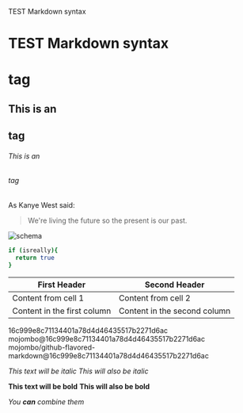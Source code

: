 TEST Markdown syntax
# TEST Markdown syntax <h1> tag
## This is an <h2> tag
###### This is an <h6> tag


As Kanye West said:

> We're living the future so
> the present is our past.

![schema](https://png.pngtree.com/png-clipart/20190515/original/pngtree-flying-rocket-png-image_3718748.jpg)

```bash
if (isreally){
  return true
}
```


First Header | Second Header
------------ | -------------
Content from cell 1 | Content from cell 2
Content in the first column | Content in the second column


16c999e8c71134401a78d4d46435517b2271d6ac
mojombo@16c999e8c71134401a78d4d46435517b2271d6ac
mojombo/github-flavored-markdown@16c999e8c71134401a78d4d46435517b2271d6ac


*This text will be italic*
_This will also be italic_

**This text will be bold**
__This will also be bold__

_You **can** combine them_
